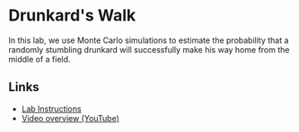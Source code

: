 # Drunkard's Walk

In this lab, we use Monte Carlo simulations to estimate the probability that a randomly stumbling drunkard will successfully make his way home from the middle of a field.

## Links

* [Lab Instructions](./Drunkard's%20Walk.pdf)
* [Video overview (YouTube)](https://youtu.be/HqiqqkOgsms?si=lR-N0uEeWGXpgdsE)